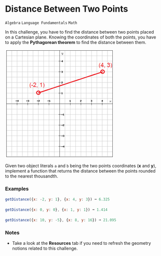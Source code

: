 # Distance Between Two Points

`Algebra` `Language Fundamentals` `Math`

In this challenge, you have to find the distance between two points placed on a Cartesian plane. Knowing the coordinates of both the points, you have to apply the **Pythagorean theorem** to find the distance between them.

![Two points on a Cartesian plane](img/points.png)

Given two object literals `a` and `b` being the two points coordinates (**x** and **y**), implement a function that returns the distance between the points rounded to the nearest thousandth.

### Examples

```js
getDistance({x: -2, y: 1}, {x: 4, y: 3}) ➞ 6.325

getDistance({x: 0, y: 0}, {x: 1, y: 1}) ➞ 1.414

getDistance({x: 10, y: -5}, {x: 8, y: 16}) ➞ 21.095
```

### Notes

- Take a look at the **Resources** tab if you need to refresh the geometry notions related to this challenge.
